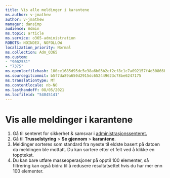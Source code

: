 ```yaml
---
title: Vis alle meldinger i karantene
ms.author: v-jmathew
author: v-jmathew
manager: dansimp
audience: Admin
ms.topic: article
ms.service: o365-administration
ROBOTS: NOINDEX, NOFOLLOW
localization_priority: Normal
ms.collection: Adm_O365
ms.custom:
- "9002531"
- "7375"
ms.openlocfilehash: 100ce1685d95dc5e38a6b03b2ef2cf8c1c7a092157f4d30866b3dd36375ae2f0
ms.sourcegitcommit: b5f7da89a650d2915dc652449623c78be6247175
ms.translationtype: MT
ms.contentlocale: nb-NO
ms.lasthandoff: 08/05/2021
ms.locfileid: "54045141"
---
```

# <a name="view-all-quarantined-messages"></a>Vis alle meldinger i karantene

1. Gå til senteret for sikkerhet & samsvar i [administrasjonssenteret.](https://go.microsoft.com/fwlink/p/?linkid=2077143)
2. Gå til **Trusselstyring**  >  **Se gjennom**  >  **karantene**.
3. Meldinger sorteres som standard fra nyeste til eldste basert på datoen da meldingen ble mottatt. Du kan sortere etter et felt ved å klikke en topptekst.
4. Du kan bare utføre masseoperasjoner på opptil 100 elementer, så filtrering kan også bidra til å redusere resultatsettet hvis du har mer enn 100 elementer.
